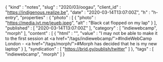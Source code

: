 {
  "kind" : "notes",
  "slug" : "2020/03/oogau",
  "client_id" : "https://indigenous.realize.be",
  "date" : "2020-03-14T13:07:00Z",
  "h" : "h-entry",
  "properties" : {
    "photo" : [ {
      "photo" : "https://media.jvt.me/jeueb.jpeg",
      "alt" : "Black cat flopped on my lap"
    } ],
    "published" : [ "2020-03-14T13:07:00Z" ],
    "category" : [ "indiewebcamp", "morph" ],
    "content" : [ {
      "html" : "",
      "value" : "I may not be able to make it to the first session at <a href=\"/tags/indiewebcamp/\">#IndieWebCamp</a> London - <a href=\"/tags/morph/\">#Morph</a> has decided that he is my new laptop"
    } ],
    "syndication" : [ "https://brid.gy/publish/twitter" ]
  },
  "tags" : [ "indiewebcamp", "morph" ]
}
